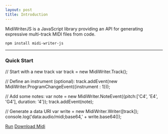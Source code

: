 ```yaml
---
layout: post
title: Introduction
---
```


MidiWriterJS is a JavaScript library providing an API for generating expressive multi-track MIDI files from code.

```sh
npm install midi-writer-js
```
-----

### Quick Start
<div id="editor">// Start with a new track
var track = new MidiWriter.Track();

// Define an instrument (optional):
track.addEvent(new MidiWriter.ProgramChangeEvent({instrument : 1}));

// Add some notes:
var note = new MidiWriter.NoteEvent({pitch:['C4', 'E4', 'G4'], duration: '4'});
track.addEvent(note);

// Generate a data URI
var write = new MidiWriter.Writer([track]);
console.log('data:audio/midi;base64,' + write.base64());
</div>
<p>
	<a class="button" href="javascript:;" onclick="document.getElementById('midi-check').style.visibility='hidden';eval(editor.getValue());">Run</a>
	<a href="javascript:;" class="button" id="download-midi">Download Midi</a> <span id="midi-check" style="visibility:hidden;">&#10003;</span>
</p>
<script src="{{ site.github.url }}/public/js/ace/ace.js" type="text/javascript" charset="utf-8"></script>
<script src="{{ site.github.url }}/public/js/ace/mode-javascript.js" type="text/javascript" charset="utf-8"></script>
<script src="{{ site.github.url }}/public/js/midi-writer-js.js" type="text/javascript" charset="utf-8"></script>

<script>
    var editor = ace.edit("editor");
    var JavaScriptMode = ace.require("ace/mode/javascript").Mode;
    editor.session.setMode(new JavaScriptMode());
</script>

